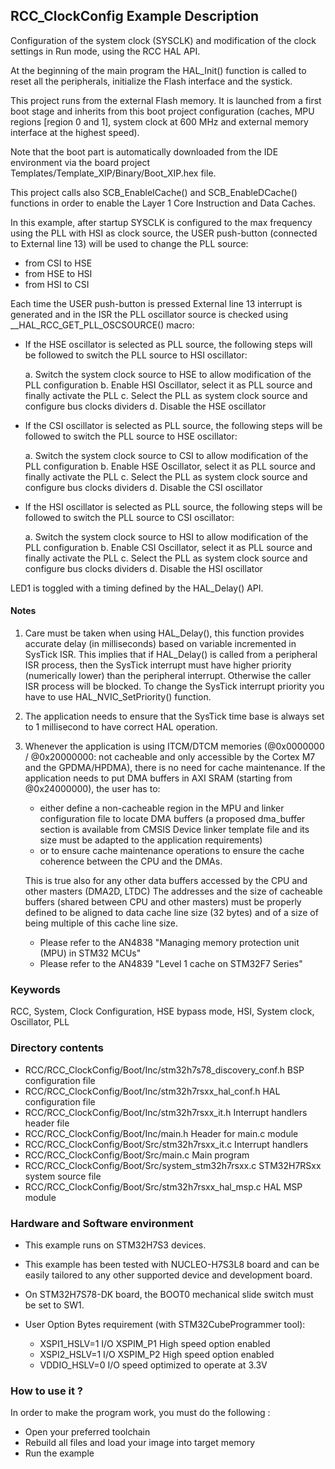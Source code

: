 ## <b>RCC_ClockConfig Example Description</b>

Configuration of the system clock (SYSCLK) and modification of the clock settings in Run mode, using the RCC HAL API.

At the beginning of the main program the HAL_Init() function is called to reset 
all the peripherals, initialize the Flash interface and the systick.

This project runs from the external Flash memory. It is launched from a first boot stage and inherits from this boot project
configuration (caches, MPU regions [region 0 and 1], system clock at 600 MHz and external memory interface at the highest speed).

Note that the boot part is automatically downloaded from the IDE environment via the board project Templates/Template_XIP/Binary/Boot_XIP.hex file.

This project calls also SCB_EnableICache() and SCB_EnableDCache() functions in order to enable
the Layer 1 Core Instruction and Data Caches.

In this example, after startup SYSCLK is configured to the max frequency using the PLL with
HSI as clock source, the USER push-button (connected to External line 13) will be
used to change the PLL source:

- from CSI to HSE
- from HSE to HSI
- from HSI to CSI

Each time the USER push-button is pressed External line 13 interrupt is generated and in the ISR
the PLL oscillator source is checked using __HAL_RCC_GET_PLL_OSCSOURCE() macro:

- If the HSE oscillator is selected as PLL source, the following steps will be followed to switch 
   the PLL source to HSI oscillator:

     a. Switch the system clock source to HSE to allow modification of the PLL configuration
     b. Enable HSI Oscillator, select it as PLL source and finally activate the PLL
     c. Select the PLL as system clock source and configure bus clocks dividers
     d. Disable the HSE oscillator 

- If the CSI oscillator is selected as PLL source, the following steps will be followed to switch 
   the PLL source to HSE oscillator:

     a. Switch the system clock source to CSI to allow modification of the PLL configuration
     b. Enable HSE Oscillator, select it as PLL source and finally activate the PLL
     c. Select the PLL as system clock source and configure bus clocks dividers
     d. Disable the CSI oscillator

- If the HSI oscillator is selected as PLL source, the following steps will be followed to switch 
   the PLL source to CSI oscillator:
   
     a. Switch the system clock source to HSI to allow modification of the PLL configuration
     b. Enable CSI Oscillator, select it as PLL source and finally activate the PLL
     c. Select the PLL as system clock source and configure bus clocks dividers
     d. Disable the HSI oscillator

LED1 is toggled with a timing defined by the HAL_Delay() API.

#### <b>Notes</b>

 1. Care must be taken when using HAL_Delay(), this function provides accurate delay (in milliseconds)
    based on variable incremented in SysTick ISR. This implies that if HAL_Delay() is called from
    a peripheral ISR process, then the SysTick interrupt must have higher priority (numerically lower)
    than the peripheral interrupt. Otherwise the caller ISR process will be blocked.
    To change the SysTick interrupt priority you have to use HAL_NVIC_SetPriority() function.

 2. The application needs to ensure that the SysTick time base is always set to 1 millisecond
    to have correct HAL operation.

 3. Whenever the application is using ITCM/DTCM memories (@0x0000000 / @0x20000000: not cacheable and only accessible
    by the Cortex M7 and the GPDMA/HPDMA), there is no need for cache maintenance.
    If the application needs to put DMA buffers in AXI SRAM (starting from @0x24000000), the user has to:
    - either define a non-cacheable region in the MPU and linker configuration file to locate DMA buffers
      (a proposed dma_buffer section is available from CMSIS Device linker template file and its size must
      be adapted to the application requirements)
    - or to ensure cache maintenance operations to ensure the cache coherence between the CPU and the DMAs.

	This is true also for any other data buffers accessed by the CPU and other masters (DMA2D, LTDC)
    The addresses and the size of cacheable buffers (shared between CPU and other masters)
    must be properly defined to be aligned to data cache line size (32 bytes) and of a size of being multiple
    of this cache line size.
    - Please refer to the AN4838 "Managing memory protection unit (MPU) in STM32 MCUs"
    - Please refer to the AN4839 "Level 1 cache on STM32F7 Series"	

### <b>Keywords</b>
RCC, System, Clock Configuration, HSE bypass mode, HSI, System clock, Oscillator, PLL
### <b>Directory contents</b>

  - RCC/RCC_ClockConfig/Boot/Inc/stm32h7s78_discovery_conf.h   BSP configuration file
  - RCC/RCC_ClockConfig/Boot/Inc/stm32h7rsxx_hal_conf.h        HAL configuration file
  - RCC/RCC_ClockConfig/Boot/Inc/stm32h7rsxx_it.h              Interrupt handlers header file
  - RCC/RCC_ClockConfig/Boot/Inc/main.h                        Header for main.c module
  - RCC/RCC_ClockConfig/Boot/Src/stm32h7rsxx_it.c              Interrupt handlers
  - RCC/RCC_ClockConfig/Boot/Src/main.c                        Main program
  - RCC/RCC_ClockConfig/Boot/Src/system_stm32h7rsxx.c          STM32H7RSxx system source file
  - RCC/RCC_ClockConfig/Boot/Src/stm32h7rsxx_hal_msp.c         HAL MSP module

### <b>Hardware and Software environment</b>

  - This example runs on STM32H7S3 devices.

  - This example has been tested with NUCLEO-H7S3L8
    board and can be easily tailored to any other supported device
    and development board.
	
  - On STM32H7S78-DK board, the BOOT0 mechanical slide switch must be set to SW1.

  - User Option Bytes requirement (with STM32CubeProgrammer tool):

    - XSPI1_HSLV=1     I/O XSPIM_P1 High speed option enabled
    - XSPI2_HSLV=1     I/O XSPIM_P2 High speed option enabled
    - VDDIO_HSLV=0     I/O speed optimized to operate at 3.3V	

### <b>How to use it ?</b>

In order to make the program work, you must do the following :

 - Open your preferred toolchain
 - Rebuild all files and load your image into target memory
 - Run the example
